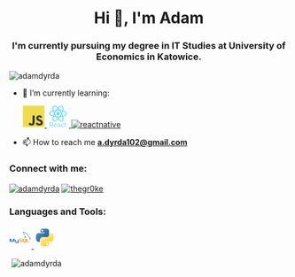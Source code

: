 <h1 align='center'>Hi 👋, I'm Adam</h1>
<h3 align='center'>I'm currently pursuing my degree in IT Studies at University of Economics in Katowice.</h3>

<p align="left"> <img src="https://komarev.com/ghpvc/?username=adamdyrda&label=Profile%20views&color=0e75b6&style=flat" alt="adamdyrda" /> </p>

- 🌱 I’m currently learning: <p align="left"> <a href="https://developer.mozilla.org/en-US/docs/Web/JavaScript" target="_blank" rel="noreferrer"> <img src="https://raw.githubusercontent.com/devicons/devicon/master/icons/javascript/javascript-original.svg" alt="javascript" width="40" height="40"/> </a>  <a href="https://reactjs.org/" target="_blank" rel="noreferrer"> <img src="https://raw.githubusercontent.com/devicons/devicon/master/icons/react/react-original-wordmark.svg" alt="react" width="40" height="40"/> </a> <a href="https://reactnative.dev/" target="_blank" rel="noreferrer"> <img src="https://reactnative.dev/img/header_logo.svg" alt="reactnative" width="40" height="40"/> </a></p>

- 📫 How to reach me **a.dyrda102@gmail.com**

<h3 align="left">Connect with me:</h3>
<p align="left">
<a href="https://linkedin.com/in/adamdyrda" target="blank"><img align="center" src="https://raw.githubusercontent.com/rahuldkjain/github-profile-readme-generator/master/src/images/icons/Social/linked-in-alt.svg" alt="adamdyrda" height="30" width="40" /></a>
<a href="https://discord.gg/thegr0ke" target="blank"><img align="center" src="https://raw.githubusercontent.com/rahuldkjain/github-profile-readme-generator/master/src/images/icons/Social/discord.svg" alt="thegr0ke" height="30" width="40" /></a>
</p>

<h3 align="left">Languages and Tools:</h3>
<p align="left"> <a href="https://www.mysql.com/" target="_blank" rel="noreferrer"> <img src="https://raw.githubusercontent.com/devicons/devicon/master/icons/mysql/mysql-original-wordmark.svg" alt="mysql" width="40" height="40"/> </a> <a href="https://www.python.org" target="_blank" rel="noreferrer"> <img src="https://raw.githubusercontent.com/devicons/devicon/master/icons/python/python-original.svg" alt="python" width="40" height="40"/> </a>   </p>
<p>&nbsp;<img align="center" src="https://github-readme-stats.vercel.app/api?username=adamdyrda&show_icons=true&locale=en" alt="adamdyrda" /></p>
